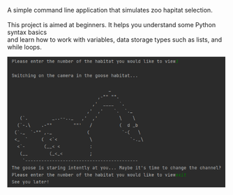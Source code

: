 A simple command line application that simulates zoo hapitat selection.<br><br>
This project is aimed at beginners. It helps you understand some Python syntax basics <br> and learn how to work with variables, 
data storage types such as lists, and while loops.


<img src="https://github.com/Attete/jetbrains_academy-Zokeeper/blob/main/zookeeper.png?raw=true"  width="500" height="300">

